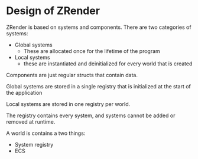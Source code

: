 # Design of ZRender

ZRender is based on systems and components. There are two categories of systems:
- Global systems
    - These are allocated once for the lifetime of the program
- Local systems
    - these are instantiated and deinitialized for every world that is created

Components are just regular structs that contain data.

Global systems are stored in a single registry that is initialized at the start of the application

Local systems are stored in one registry per world.

The registry contains every system, and systems cannot be added or removed at runtime.

A world is contains a two things:
- System registry
- ECS


